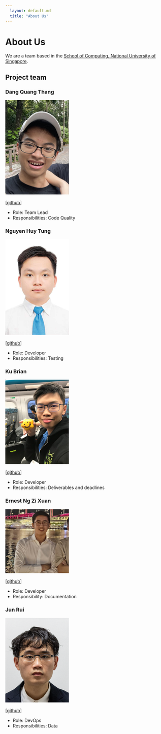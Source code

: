 ```yaml
---
  layout: default.md
  title: "About Us"
---
```


# About Us

We are a team based in the [School of Computing, National University of Singapore](http://www.comp.nus.edu.sg).

## Project team

### Dang Quang Thang

<img src="images/quangthangisme.png" width="200px">

[[github](https://github.com/quangthangisme/)]

* Role: Team Lead
* Responsibilities: Code Quality

### Nguyen Huy Tung

<img src="images/nht020305.png" width="200px">

[[github](https://github.com/NHT020305)]

* Role: Developer
* Responsibilities: Testing

### Ku Brian

<img src="images/kubrian.png" width="200px">

[[github](https://github.com/kubrian)]

* Role: Developer
* Responsibilities: Deliverables and deadlines

### Ernest Ng Zi Xuan

<img src="images/ernestnzx.png" width="200px">

[[github](https://github.com/Ernestnzx)]

* Role: Developer
* Responsibility: Documentation

### Jun Rui

<img src="images/raw-asparagus.png" width="200px">

[[github](http://github.com/raw-asparagus)]

* Role: DevOps
* Responsibilities: Data

